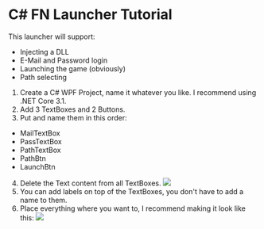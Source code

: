 # C# FN Launcher Tutorial
This launcher will support:
- Injecting a DLL
- E-Mail and Password login
- Launching the game (obviously)
- Path selecting

1. Create a C# WPF Project, name it whatever you like. I recommend using .NET Core 3.1.
2. Add 3 TextBoxes and 2 Buttons.
3. Put and name them in this order:
- MailTextBox
- PassTextBox
- PathTextBox
- PathBtn
- LaunchBtn
4. Delete the Text content from all TextBoxes.
![](https://cdn.discordapp.com/attachments/724153110808887340/942885982615797760/unknown.png)
5. You can add labels on top of the TextBoxes, you don't have to add a name to them.
6. Place everything where you want to, I recommend making it look like this:
![](https://cdn.discordapp.com/attachments/724153110808887340/942887136280051752/unknown.png)
